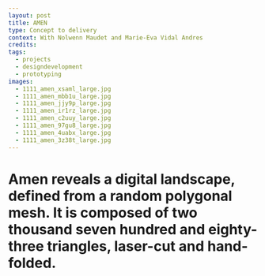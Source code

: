 ```yaml
---
layout: post
title: AMEN
type: Concept to delivery
context: With Nolwenn Maudet and Marie-Eva Vidal Andres
credits:
tags:
  - projects
  - designdevelopment
  - prototyping
images:
  - 1111_amen_xsaml_large.jpg
  - 1111_amen_mbb1u_large.jpg
  - 1111_amen_jjy9p_large.jpg
  - 1111_amen_ir1rz_large.jpg
  - 1111_amen_c2uuy_large.jpg
  - 1111_amen_97gu8_large.jpg
  - 1111_amen_4uabx_large.jpg
  - 1111_amen_3z38t_large.jpg
---
```


# Amen reveals a digital landscape, defined from a random polygonal mesh. It is composed of two thousand seven hundred and eighty-three triangles, laser-cut and hand-folded.<br>
